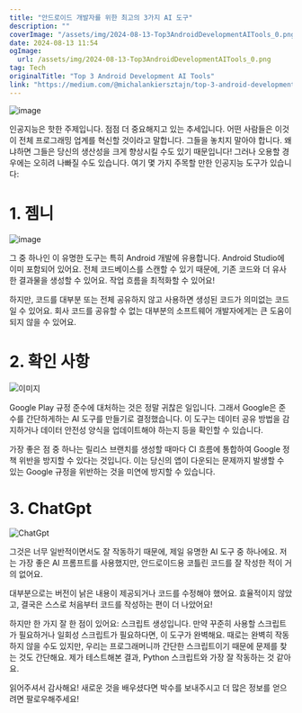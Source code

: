 ```yaml
---
title: "안드로이드 개발자를 위한 최고의 3가지 AI 도구"
description: ""
coverImage: "/assets/img/2024-08-13-Top3AndroidDevelopmentAITools_0.png"
date: 2024-08-13 11:54
ogImage: 
  url: /assets/img/2024-08-13-Top3AndroidDevelopmentAITools_0.png
tag: Tech
originalTitle: "Top 3 Android Development AI Tools"
link: "https://medium.com/@michalankiersztajn/top-3-android-development-ai-tools-0e669aefcc22"
---
```



![image](/assets/img/2024-08-13-Top3AndroidDevelopmentAITools_0.png)

인공지능은 핫한 주제입니다. 점점 더 중요해지고 있는 추세입니다. 어떤 사람들은 이것이 전체 프로그래밍 업계를 혁신할 것이라고 말합니다. 그들을 놓치지 말아야 합니다. 왜냐하면 그들은 당신의 생산성을 크게 향상시킬 수도 있기 때문입니다! 그러나 오용할 경우에는 오히려 나빠질 수도 있습니다. 여기 몇 가지 주목할 만한 인공지능 도구가 있습니다:

# 1. 젬니

![image](/assets/img/2024-08-13-Top3AndroidDevelopmentAITools_1.png)

<div class="content-ad"></div>

그 중 하나인 이 유명한 도구는 특히 Android 개발에 유용합니다. Android Studio에 이미 포함되어 있어요. 전체 코드베이스를 스캔할 수 있기 때문에, 기존 코드와 더 유사한 결과물을 생성할 수 있어요. 작업 흐름을 최적화할 수 있어요!

하지만, 코드를 대부분 또는 전체 공유하지 않고 사용하면 생성된 코드가 의미없는 코드일 수 있어요. 회사 코드를 공유할 수 없는 대부분의 소프트웨어 개발자에게는 큰 도움이 되지 않을 수 있어요.

# 2. 확인 사항

![이미지](/assets/img/2024-08-13-Top3AndroidDevelopmentAITools_2.png)

<div class="content-ad"></div>

Google Play 규정 준수에 대처하는 것은 정말 귀찮은 일입니다. 그래서 Google은 준수를 간단하게하는 AI 도구를 만들기로 결정했습니다. 이 도구는 데이터 공유 방법을 감지하거나 데이터 안전성 양식을 업데이트해야 하는지 등을 확인할 수 있습니다.

가장 좋은 점 중 하나는 릴리스 브랜치를 생성할 때마다 CI 흐름에 통합하여 Google 정책 위반을 방지할 수 있다는 것입니다. 이는 당신의 앱이 다운되는 문제까지 발생할 수 있는 Google 규정을 위반하는 것을 미연에 방지할 수 있습니다.

# 3. ChatGpt

![ChatGpt]("assets/img/2024-08-13-Top3AndroidDevelopmentAITools_3.png")

<div class="content-ad"></div>

그것은 너무 일반적이면서도 잘 작동하기 때문에, 제일 유명한 AI 도구 중 하나에요. 저는 가장 좋은 AI 프롬프트를 사용했지만, 안드로이드용 코틀린 코드를 잘 작성한 적이 거의 없어요. 

대부분으로는 버전이 낡은 내용이 제공되거나 코드를 수정해야 했어요. 효율적이지 않았고, 결국은 스스로 처음부터 코드를 작성하는 편이 더 나았어요!

하지만 한 가지 잘 한 점이 있어요: 스크립트 생성입니다. 만약 꾸준히 사용할 스크립트가 필요하거나 일회성 스크립트가 필요하다면, 이 도구가 완벽해요. 때로는 완벽히 작동하지 않을 수도 있지만, 우리는 프로그래머니까 간단한 스크립트이기 때문에 문제를 찾는 것도 간단해요. 제가 테스트해본 결과, Python 스크립트와 가장 잘 작동하는 것 같아요.

읽어주셔서 감사해요! 새로운 것을 배우셨다면 박수를 보내주시고 더 많은 정보를 얻으려면 팔로우해주세요!